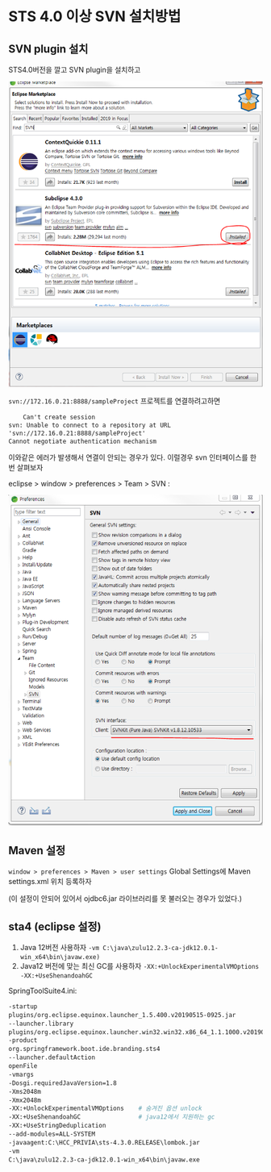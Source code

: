 # STS 4.0 이상 SVN 설치방법

## SVN plugin 설치
STS4.0버전을 깔고 SVN plugin을 설치하고

![플러그인 설치](./images/sts4-svn-plugin-install.PNG)
 
`svn://172.16.0.21:8888/sampleProject` 프로젝트를 연결하려고하면

```
    Can't create session
svn: Unable to connect to a repository at URL 'svn://172.16.0.21:8888/sampleProject'
Cannot negotiate authentication mechanism
```

이와같은 에러가 발생해서 연결이 안되는 경우가 있다. 이럴경우 svn 인터페이스를 한번 살펴보자

eclipse > window > preferences > Team > SVN :

![설정화면](./images/sts4-preferences-svn.PNG)

## Maven 설정

`window > preferences > Maven > user settings` Global Settings에 Maven settings.xml 위치 등록하자

(이 설정이 안되어 있어서 ojdbc6.jar 라이브러리를 못 불러오는 경우가 있었다.)  


## sta4 (eclipse 설정)
1. Java 12버전 사용하자 
    `-vm C:\java\zulu12.2.3-ca-jdk12.0.1-win_x64\bin\javaw.exe)`
2. Java12 버전에 맞는 최신 GC를 사용하자 `-XX:+UnlockExperimentalVMOptions -XX:+UseShenandoahGC`

SpringToolSuite4.ini: 
```bash
-startup
plugins/org.eclipse.equinox.launcher_1.5.400.v20190515-0925.jar
--launcher.library
plugins/org.eclipse.equinox.launcher.win32.win32.x86_64_1.1.1000.v20190125-2016
-product
org.springframework.boot.ide.branding.sts4
--launcher.defaultAction
openFile
-vmargs
-Dosgi.requiredJavaVersion=1.8
-Xms2048m
-Xmx2048m
-XX:+UnlockExperimentalVMOptions    # 숨겨진 옵션 unlock
-XX:+UseShenandoahGC                # java12에서 지원하는 gc
-XX:+UseStringDeduplication
--add-modules=ALL-SYSTEM
-javaagent:C:\HCC_PRIVIA\sts-4.3.0.RELEASE\lombok.jar
-vm
C:\java\zulu12.2.3-ca-jdk12.0.1-win_x64\bin\javaw.exe
```

